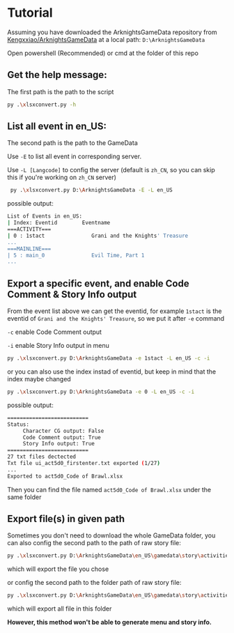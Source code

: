 # Tutorial

Assuming you have downloaded the ArknightsGameData repository from [Kengxxiao/ArknightsGameData](https://github.com/Kengxxiao/ArknightsGameData) at a local path: `D:\ArknightsGameData` 

Open powershell (Recommended) or cmd at the folder of this repo

## Get the help message:

The first path is the path to the script

```bash
py .\xlsxconvert.py -h
```

## List all event in en_US:

The second path is the path to the GameData

Use `-E` to list all event in corresponding server.

Use `-L [Langcode]` to config the server (default is `zh_CN`, so you can skip this if you're working on `zh_CN` server)

```bash
 py .\xlsxconvert.py D:\ArknightsGameData -E -L en_US
```

possible output:

```bash
List of Events in en_US:
| Index: Eventid        Eventname
===ACTIVITY===
| 0 : 1stact               Grani and the Knights' Treasure
...
===MAINLINE===
| 5 : main_0               Evil Time, Part 1
...
```

## Export a specific event, and enable Code Comment & Story Info output

From the event list above we can get the eventid, for example `1stact` is the eventid of  `Grani and the Knights' Treasure`, so we put it after `-e` command

`-c` enable Code Comment output

`-i` enable Story Info output in menu

```bash
py .\xlsxconvert.py D:\ArknightsGameData -e 1stact -L en_US -c -i
```

or you can also use the index instad of eventid, but keep in mind that the index maybe changed

```bash
py .\xlsxconvert.py D:\ArknightsGameData -e 0 -L en_US -c -i
```

possible output:

```bash
==========================
Status:
     Character CG output: False
     Code Comment output: True
     Story Info output: True
==========================
27 txt files dectected
Txt file ui_act5d0_firstenter.txt exported (1/27)
...
Exported to act5d0_Code of Brawl.xlsx
```

Then you can find the file named `act5d0_Code of Brawl.xlsx` under the same folder

## Export file(s) in given path

Sometimes you don't need to download the whole GameData folder, you can also config the second path to the path of raw story file:

```bash
py .\xlsxconvert.py D:\ArknightsGameData\en_US\gamedata\story\activities\act6d5\level_act6d5_st03.txt
```

which will export the file you chose

or config the second path to the folder path of raw story file:

```bash
py .\xlsxconvert.py D:\ArknightsGameData\en_US\gamedata\story\activities\act6d5\
```

which will export all file in this folder

**However, this method won't be able to generate menu and story info.**
